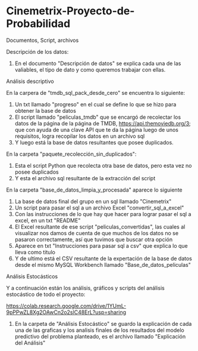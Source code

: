 # Cinemetrix-Proyecto-de-Probabilidad
Documentos, Script, archivos

Descripción de los datos:

1. En el documento "Descripción de datos" se explica cada una de las valiables, el tipo de dato y como queremos trabajar con ellas.

Análisis descriptivo

En la carpera de "tmdb_sql_pack_desde_cero" se encuentra lo siguiente:
1. Un txt llamado "progreso" en el cual se define lo que se hizo para obtener la base de datos 
2. El script llamado "peliculas_tmdb" que se encargó de recolectar los datos de la página de la página de TMDB, https://api.themoviedb.org/3; que con ayuda de una clave API que te da la página luego de unos requisitos, logra recopilar los datos en un archivo sql
3. Y luego está la base de datos resultantes que posee duplicados.

En la carpeta "paquete_recolección_sin_duplicados":
1. Esta el script Python que recolecta otra base de datos, pero esta vez no posee duplicados
2. Y esta el archivo sql resultante de la extracción del script

En la carpeta "base_de_datos_limpia_y_procesada" aparece lo siguiente
1. La base de datos final del grupo en un sql llamado "Cinemetrix"
2. Un script para pasar el sql a un archivo Excel "convertir_sql_a_excel"
3. Con las instrucciones de lo que hay que hacer para lograr pasar el sql a excel, en un txt "README"
4. El Excel resultante de ese script "peliculas_convertidas", las cuales al visualizar nos damos de cuenta de que muchos de los datos no se pasaron correctamente, así que tuvimos que buscar otra opción 
5. Aparece en txt "Instrucciones para pasar sql a csv" que explica lo que lleva como titulo
6. Y de ultimo está el CSV resultante de la expertación de la base de datos desde el mismo MySQL Workbench llamado "Base_de_datos_peliculas"

Análisis Estocásticos

Y a continuación están los análisis, gráficos y scripts del análisis estocástico de todo el proyecto:

https://colab.research.google.com/drive/1YUmL-9pPPwZL8Xg2OAwCn2o2slC48ErL?usp=sharing
1. En la carpeta de "Análisis Estocástico" se guardo la explicación de cada una de las graficas y los analisis finales de los resultados del modelo predictivo del problema planteado, es el archivo llamado "Explicación del Análisis"
